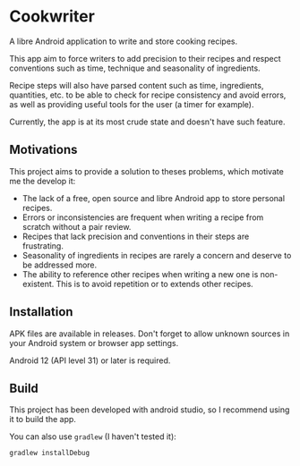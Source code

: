 # Cookwriter

A libre Android application to write and store cooking recipes.

This app aim to force writers to add precision to their recipes and respect conventions such as
time, technique and seasonality of ingredients.

Recipe steps will also have parsed content such as time, ingredients, quantities, etc. to be able
to check for recipe consistency and avoid errors, as well as providing useful tools for the user
(a timer for example).

Currently, the app is at its most crude state and doesn't have such feature.

## Motivations

This project aims to provide a solution to theses problems, which motivate me the develop it:
- The lack of a free, open source and libre Android app to store personal recipes.
- Errors or inconsistencies are frequent when writing a recipe from scratch without a pair review.
- Recipes that lack precision and conventions in their steps are frustrating.
- Seasonality of ingredients in recipes are rarely a concern and deserve to be addressed more.
- The ability to reference other recipes when writing a new one is non-existent. This is to avoid
  repetition or to extends other recipes.

## Installation

APK files are available in releases. Don't forget to allow unknown sources in your Android system or
browser app settings.

Android 12 (API level 31) or later is required.

## Build

This project has been developed with android studio, so I recommend using it to build the app.

You can also use `gradlew` (I haven't tested it):

```sh
gradlew installDebug
```
